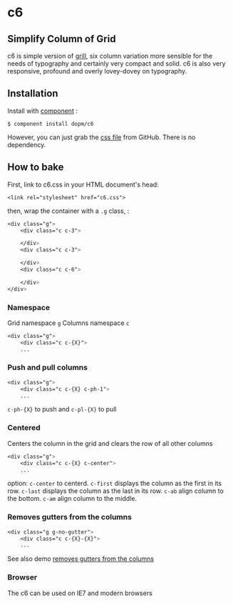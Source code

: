 # c6
Simplify Column of Grid
-------

c6 is simple version of [grill](http://dopm.github.io/grill), six column variation more sensible 
for the needs of typography and certainly very compact and solid. c6 is also very responsive, 
profound and overly lovey-dovey on typography.


## Installation

Install with [component](http://component.github.io/) :

    $ component install dopm/c6

However, you can just grab the [css file](http://dopm.github.io/c6/c6.css) from GitHub. There is no dependency.

## How to bake
First, link to c6.css in your HTML document's head:

	<link rel="stylesheet" href="c6.css">

then, wrap the container with a `.g` class, :

```css
<div class="g">
	<div class="c c-3">

	</div>
	<div class="c c-3">

	</div>
	<div class="c c-6">

	</div>
</div>
```

### Namespace
Grid namespace `g` 
Columns namespace `c`

```css
<div class="g">
	<div class="c c-{X}">
	...
```

### Push and pull columns

```css
<div class="g">
	<div class="c c-{X} c-ph-1">
	...
```

`c-ph-{X}` to push and
`c-pl-{X}` to pull

### Centered

Centers the column in the grid and clears the row of all other columns

```css
<div class="g">
	<div class="c c-{X} c-center">
	...
```

option:
`c-center` to centerd.
`c-first` displays the column as the first in its row.
`c-last` displays the column as the last in its row.
`c-ab` align column to the bottom.
`c-am` align column to the middle.

### Removes gutters from the columns

```css
<div class="g g-no-gutter">
	<div class="c c-{X}-{X}">
	...
```

See also demo [removes gutters from the columns](http://dopm.github.io/c6/c6-no-gutter.html)

### Browser
The c6 can be used on IE7 and modern browsers

